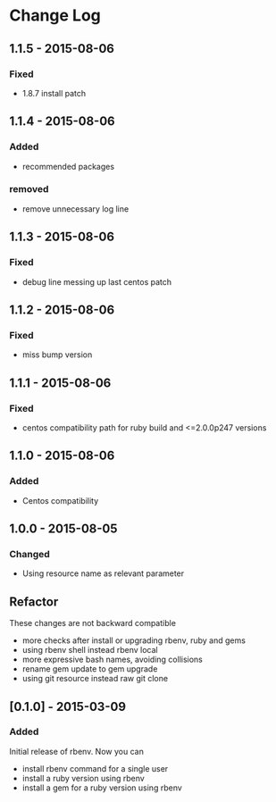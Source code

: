 # Change Log

## 1.1.5 - 2015-08-06
### Fixed
- 1.8.7 install patch

## 1.1.4 - 2015-08-06
### Added
- recommended packages
### removed
- remove unnecessary log line

## 1.1.3 - 2015-08-06
### Fixed
- debug line messing up last centos patch

## 1.1.2 - 2015-08-06
### Fixed
- miss bump version

## 1.1.1 - 2015-08-06
### Fixed
- centos compatibility path for ruby build and <=2.0.0p247 versions

## 1.1.0 - 2015-08-06
### Added
- Centos compatibility

## 1.0.0 - 2015-08-05
### Changed
- Using resource name as relevant parameter
## Refactor
These changes are not backward compatible
- more checks after install or upgrading rbenv, ruby and gems
- using rbenv shell instead rbenv local
- more expressive bash names, avoiding collisions
- rename gem update to gem upgrade
- using git resource instead raw git clone

## [0.1.0] - 2015-03-09
### Added
Initial release of rbenv. Now you can
- install rbenv command for a single user
- install a ruby version using rbenv
- install a gem for a ruby version using rbenv
